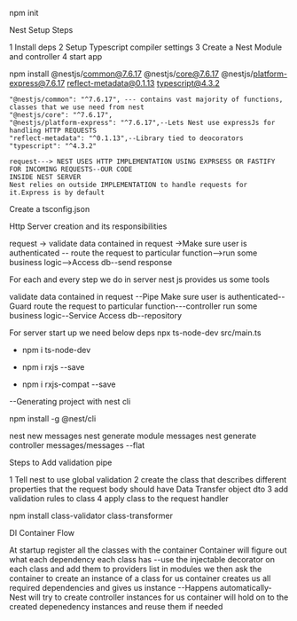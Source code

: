 npm init

Nest Setup Steps

1 Install deps
2  Setup Typescript compiler settings
3  Create a Nest Module and controller
4 start app

npm install @nestjs/common@7.6.17 @nestjs/core@7.6.17 @nestjs/platform-express@7.6.17 reflect-metadata@0.1.13 typescript@4.3.2

    "@nestjs/common": "^7.6.17", --- contains vast majority of functions, classes that we use need from nest
    "@nestjs/core": "^7.6.17",
    "@nestjs/platform-express": "^7.6.17",--Lets Nest use expressJs for handling HTTP REQUESTS
    "reflect-metadata": "^0.1.13",--Library tied to deocorators
    "typescript": "^4.3.2"

    request---> NEST USES HTTP IMPLEMENTATION USING EXPRSESS OR FASTIFY FOR INCOMING REQUESTS--OUR CODE
    INSIDE NEST SERVER 
    Nest relies on outside IMPLEMENTATION to handle requests for it.Express is by default
Create a tsconfig.json


Http Server creation and its responsibilities


request -> validate data contained in request ->Make sure user is authenticated -- route the request to particular function-->run some business logic-->Access db--send response

For each and every step we do in server nest js provides us some tools

validate data contained in request --Pipe
Make sure user is authenticated--Guard
route the request to particular function---controller
run some business logic--Service
Access db--repository

For server start up we need below deps
npx ts-node-dev src/main.ts
- npm i ts-node-dev
- npm i rxjs --save

- npm i rxjs-compat --save

--Generating project with nest cli

npm install -g @nest/cli

nest new messages
nest generate module messages
nest generate controller messages/messages --flat

Steps to Add validation pipe

1 Tell nest to use global validation
2 create the class that describes different properties that the request body should have Data Transfer object dto
3 add validation rules to class
4 apply class to the request handler


npm install class-validator class-transformer

DI Container Flow

At startup register all the classes with the container
Container will figure out what each dependency each class has
--use the injectable decorator on each class and add them to providers list in modules
we then ask the container to create an instance of a class for us
container creates us all required dependencies and gives us instance
--Happens automatically- Nest will try to create controller instances for us
container will hold on to the created depenedency instances and reuse them if needed
